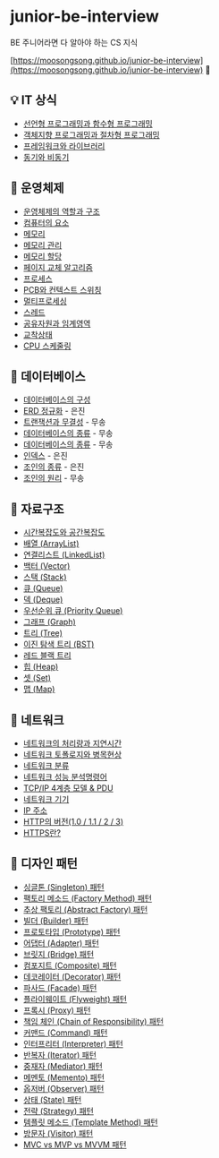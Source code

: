 # junior-be-interview

BE 주니어라면 다 알아야 하는 CS 지식

[https://moosongsong.github.io/junior-be-interview](https://moosongsong.github.io/junior-be-interview)
🎉

## 💡 IT 상식

- [선언형 프로그래밍과 함수형 프로그래밍](./00_IT상식/선언형%20함수형.md)
- [객체지향 프로그래밍과 절차형 프로그래밍](./00_IT상식/객체지향%20절차형.md)
- [프레임워크와 라이브러리](./00_IT상식/프레임워크와%20라이브러리.md)
- [동기와 비동기](./00_IT상식/동기와%20비동기.md)

## 💽 운영체제

- [운영체제의 역할과 구조](./04_운영체제/10_운영체제의%20역할과%20구조.md)
- [컴퓨터의 요소](./04_운영체제/20_컴퓨터의%20요소.md)
- [메모리](./04_운영체제/30_메모리.md)
- [메모리 관리](./04_운영체제/31_메모리관리.md)
- [메모리 할당](./04_운영체제/32_메모리할당.md)
- [페이지 교체 알고리즘](./04_운영체제/33_페이지교체알고리즘.md)
- [프로세스](./04_운영체제/40_프로세스.md)
- [PCB와 컨텍스트 스위칭](./04_운영체제/41_PCB_컨텍스트스위칭.md)
- [멀티프로세싱](./04_운영체제/42_멀티프로세싱.md)
- [스레드](./04_운영체제/50_스레드.md)
- [공유자원과 임계영역](./04_운영체제/51_공유자원과%20임계영역.md)
- [교착상태](./04_운영체제/52_교착상태.md)
- [CPU 스케줄링](./04_운영체제/60_CPU%20스케줄링.md)

## 💾 데이터베이스

- [데이터베이스의 구성](./05_데이터베이스/10_데이터페이스의%20구성.md)
- [ERD 정규화](./05_데이터베이스/20_ERD정규화.md) - 은진
- [트랜잭션과 무결성](./05_데이터베이스/30_트랜잭션과%20무결성.md) - 무송
- [데이터베이스의 종류](./05_데이터베이스/40_데이터베이스의%20종류.md) - 무송
- [데이터베이스의 종류](./05_데이터베이스/41_SQLvsNoSQL.md) - 무송
- [인덱스](./05_데이터베이스/50_인덱스.md) -  은진
- [조인의 종류](./05_데이터베이스/60_조인의%20종류.md) - 은진
- [조인의 원리](./05_데이터베이스/70_조인의%20원리.md) - 무송

## 📐 자료구조

- [시간복잡도와 공간복잡도](./02_자료구조/01_시공간복잡도.md)
- [배열 (ArrayList)](./02_자료구조/02_배열.md)
- [연결리스트 (LinkedList)](./02_자료구조/03_연결리스트.md)
- [백터 (Vector)](./02_자료구조/04_백터.md)
- [스택 (Stack)](./02_자료구조/05_스택.md)
- [큐 (Queue)](./02_자료구조/06_큐.md)
- [덱 (Deque)](./02_자료구조/07_덱.md)
- [우선순위 큐 (Priority Queue)](./02_자료구조/08_우선순위큐.md)
- [그래프 (Graph)](./02_자료구조/09_그래프.md)
- [트리 (Tree)](./02_자료구조/10_트리.md)
- [이진 탐색 트리 (BST)](./02_자료구조/10_트리_이진탐색트리.md)
- [레드 블랙 트리](./02_자료구조/10_트리_레드블랙트리.md)
- [힙 (Heap)](./02_자료구조/11_힙.md)
- [셋 (Set)](./02_자료구조/12_셋.md)
- [맵 (Map)](./02_자료구조/13_맵.md)

## 🎡 네트워크

- [네트워크의 처리량과 지연시간](./03_네트워크/처리량%20지연시간.md)
- [네트워크 토폴로지와 병목현상](./03_네트워크/토폴로지와%20병목현상.md)
- [네트워크 분류](./03_네트워크/네트워크%20분류.md)
- [네트워크 성능 분석명령어](./03_네트워크/네트워크%20성능%20분석명령어.md)
- [TCP/IP 4계층 모델 & PDU](./03_네트워크/TCP%20IP%204게층.md)
- [네트워크 기기](./03_네트워크/네트워크기기.md)
- [IP 주소](./03_네트워크/IP.md)
- [HTTP의 버전(1.0 / 1.1 / 2 / 3)](./03_네트워크/HTTP%20버전.md)
- [HTTPS란?](./03_네트워크/HTTPS.md)

## 🧩 디자인 패턴

- [싱글톤 (Singleton) 패턴](./01_디자인패턴/01_싱글톤.md)
- [팩토리 메소드 (Factory Method) 패턴](./01_디자인패턴/02_팩토리메소드.md)
- [추상 팩토리 (Abstract Factory) 패턴](./01_디자인패턴/03_추상팩토리.md)
- [빌더 (Builder) 패턴](./01_디자인패턴/04_빌더.md)
- [프로토타입 (Prototype) 패턴](./01_디자인패턴/05_프로토타입.md)
- [어댑터 (Adapter) 패턴](./01_디자인패턴/06_어댑터.md)
- [브릿지 (Bridge) 패턴](./01_디자인패턴/07_브릿지.md)
- [컴포지트 (Composite) 패턴](./01_디자인패턴/08_컴포짓.md)
- [데코레이터 (Decorator) 패턴](./01_디자인패턴/09_데코레이터.md)
- [파사드 (Facade) 패턴](./01_디자인패턴/10_퍼사드.md)
- [플라이웨이트 (Flyweight) 패턴](./01_디자인패턴/11_플라이웨이트.md)
- [프록시 (Proxy) 패턴](./01_디자인패턴/12_프록시.md)
- [책임 체인 (Chain of Responsibility) 패턴](./01_디자인패턴/13_책임연쇄.md)
- [커맨드 (Command) 패턴](./01_디자인패턴/14_커맨드.md)
- [인터프리터 (Interpreter) 패턴](./01_디자인패턴/15_인터프리터.md)
- [반복자 (Iterator) 패턴](./01_디자인패턴/16_이터레이터.md)
- [중재자 (Mediator) 패턴](./01_디자인패턴/17_중재자.md)
- [메멘토 (Memento) 패턴](./01_디자인패턴/18_메멘토.md)
- [옵저버 (Observer) 패턴](./01_디자인패턴/19_옵저버.md)
- [상태 (State) 패턴](./01_디자인패턴/20_상태.md)
- [전략 (Strategy) 패턴](./01_디자인패턴/21_전략.md)
- [템플릿 메소드 (Template Method) 패턴](./01_디자인패턴/22_템플릿.md)
- [방문자 (Visitor) 패턴](./01_디자인패턴/23_방문자.md)
- [MVC vs MVP vs MVVM 패턴](./01_디자인패턴/MVC%20vs%20MVP%20vs%20MVVM%20패턴.md)
